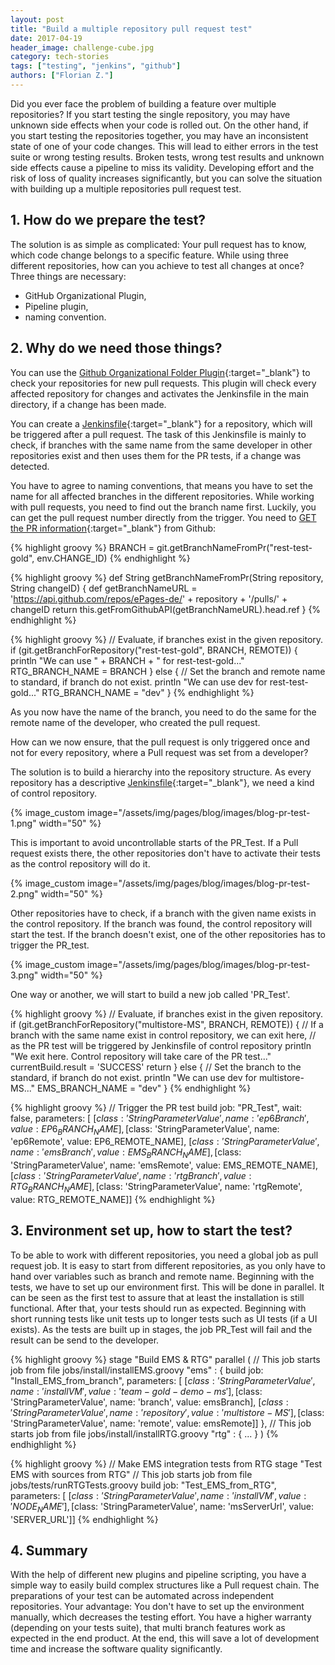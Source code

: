 ```yaml
---
layout: post
title: "Build a multiple repository pull request test"
date: 2017-04-19
header_image: challenge-cube.jpg
category: tech-stories
tags: ["testing", "jenkins", "github"]
authors: ["Florian Z."]
---
```


Did you ever face the problem of building a feature over multiple repositories?
If you start testing the single repository, you may have unknown side effects when your code is rolled out.
On the other hand, if you start testing the repositories together, you may have an inconsistent state of one of your code changes.
This will lead to either errors in the test suite or wrong testing results.
Broken tests, wrong test results and unknown side effects cause a pipeline to miss its validity.
Developing effort and the risk of loss of quality increases significantly, but you can solve the situation with building up a multiple repositories pull request test.

## 1. How do we prepare the test?
The solution is as simple as complicated: Your pull request has to know, which code change belongs to a specific feature.
While using three different repositories, how can you achieve to test all changes at once?
Three things are necessary:

* GitHub Organizational Plugin,
* Pipeline plugin,
* naming convention.

## 2. Why do we need those things?
You can use the [Github Organizational Folder Plugin](https://wiki.jenkins-ci.org/display/JENKINS/GitHub+Organization+Folder+Plugin){:target="_blank"} to check your repositories for new pull requests.
This plugin will check every affected repository for changes and activates the Jenkinsfile in the main directory, if a change has been made.

You can create a [Jenkinsfile](https://jenkins.io/doc/book/pipeline/jenkinsfile/){:target="_blank"} for a repository, which will be triggered after a pull request.
The task of this Jenkinsfile is mainly to check, if branches with the same name from the same developer in other repositories exist and then uses them for the PR tests, if a change was detected.

You have to agree to naming conventions, that means you have to set the name for all affected branches in the different repositories.
While working with pull requests, you need to find out the branch name first.
Luckily, you can get the pull request number directly from the trigger.
You need to [GET the PR information](https://developer.github.com/v3/pulls/#get-a-single-pull-request){:target="_blank"} from Github:

{% highlight groovy %}
BRANCH = git.getBranchNameFromPr("rest-test-gold", env.CHANGE_ID)
{% endhighlight %}

{% highlight groovy %}
def String getBranchNameFromPr(String repository, String changeID) {
    def getBranchNameURL = 'https://api.github.com/repos/ePages-de/' + repository + '/pulls/' + changeID
    return this.getFromGithubAPI(getBranchNameURL).head.ref
}
{% endhighlight %}

{% highlight groovy %}
    // Evaluate, if branches exist in the given repository.
    if (git.getBranchForRepository("rest-test-gold", BRANCH, REMOTE)) {
        println "We can use " + BRANCH + " for rest-test-gold..."
        RTG_BRANCH_NAME = BRANCH
    } else {
        // Set the branch and remote name to standard, if branch do not exist.
        println "We can use dev for rest-test-gold..."
        RTG_BRANCH_NAME = "dev"
    }
{% endhighlight %}

As you now have the name of the branch, you need to do the same for the remote name of the developer, who created the pull request.

How can we now ensure, that the pull request is only triggered once and not for every repository, where a Pull request was set from a developer?

The solution is to build a hierarchy into the repository structure.
As every repository has a descriptive [Jenkinsfile](https://jenkins.io/doc/book/pipeline/jenkinsfile/){:target="_blank"}, we need a kind of control repository.

{% image_custom image="/assets/img/pages/blog/images/blog-pr-test-1.png" width="50" %}

This is important to avoid uncontrollable starts of the PR_Test.
If a Pull request exists there, the other repositories don't have to activate their tests as the control repository will do it.

{% image_custom image="/assets/img/pages/blog/images/blog-pr-test-2.png" width="50" %}

Other repositories have to check, if a branch with the given name exists in the control repository.
If the branch was found, the control repository will start the test.
If the branch doesn't exist, one of the other repositories has to trigger the PR_test.

{% image_custom image="/assets/img/pages/blog/images/blog-pr-test-3.png" width="50" %}

One way or another, we will start to build a new job called 'PR_Test'.

{% highlight groovy %}
    // Evaluate, if branches exist in the given repository.
    if (git.getBranchForRepository("multistore-MS", BRANCH, REMOTE)) {
        // If a branch with the same name exist in control repository, we can exit here,
        // as the PR test will be triggered by Jenkinsfile of control repository
        println "We exit here. Control repository will take care of the PR test..."
        currentBuild.result = 'SUCCESS'
        return
    } else {
        // Set the branch to the standard, if branch do not exist.
        println "We can use dev for multistore-MS..."
        EMS_BRANCH_NAME = "dev"
    }
{% endhighlight %}

{% highlight groovy %}
    // Trigger the PR test
    build job: "PR_Test", wait: false, parameters: [
          [$class: 'StringParameterValue', name: 'ep6Branch', value: EP6_BRANCH_NAME],
          [$class: 'StringParameterValue', name: 'ep6Remote', value: EP6_REMOTE_NAME],
          [$class: 'StringParameterValue', name: 'emsBranch', value: EMS_BRANCH_NAME],
          [$class: 'StringParameterValue', name: 'emsRemote', value: EMS_REMOTE_NAME],
          [$class: 'StringParameterValue', name: 'rtgBranch', value: RTG_BRANCH_NAME],
          [$class: 'StringParameterValue', name: 'rtgRemote', value: RTG_REMOTE_NAME]]
{% endhighlight %}

## 3. Environment set up, how to start the test?

To be able to work with different repositories, you need a global job as pull request job.
It is easy to start from different repositories, as you only have to hand over variables such as branch and remote name.
Beginning with the tests, we have to set up our environment first.
This will be done in parallel.
It can be seen as the first test to assure that at least the installation is still functional.
After that, your tests should run as expected.
Beginning with short running tests like unit tests up to longer tests such as UI tests (if a UI exists).
As the tests are built up in stages, the job PR_Test will fail and the result can be send to the developer.

{% highlight groovy %}
stage "Build EMS & RTG"
    parallel (
        // This job starts job from file jobs/install/installEMS.groovy
        "ems" : {
            build job: "Install_EMS_from_branch", parameters: [
                [$class: 'StringParameterValue', name: 'installVM', value: 'team-gold-demo-ms'],
                [$class: 'StringParameterValue', name: 'branch', value: emsBranch],
                [$class: 'StringParameterValue', name: 'repository', value: 'multistore-MS'],
                [$class: 'StringParameterValue', name: 'remote', value: emsRemote]]
            },
        // This job starts job from file jobs/install/installRTG.groovy
        "rtg" : {
            ...
            }
    )
{% endhighlight %}

{% highlight groovy %}
    // Make EMS integration tests from RTG
    stage "Test EMS with sources from RTG"
      // This job starts job from file jobs/tests/runRTGTests.groovy
      build job: "Test_EMS_from_RTG", parameters: [
            [$class: 'StringParameterValue', name: 'installVM', value: 'NODE_NAME'],
            [$class: 'StringParameterValue', name: 'msServerUrl', value: 'SERVER_URL']]
{% endhighlight %}

## 4. Summary

With the help of different new plugins and pipeline scripting, you have a simple way to easily build complex structures like a Pull request chain.
The preparations of your test can be automated across independent repositories.
Your advantage: You don't have to set up the environment manually, which decreases the testing effort.
You have a higher warranty (depending on your tests suite), that multi branch features work as expected in the end product.
At the end, this will save a lot of development time and increase the software quality significantly.
